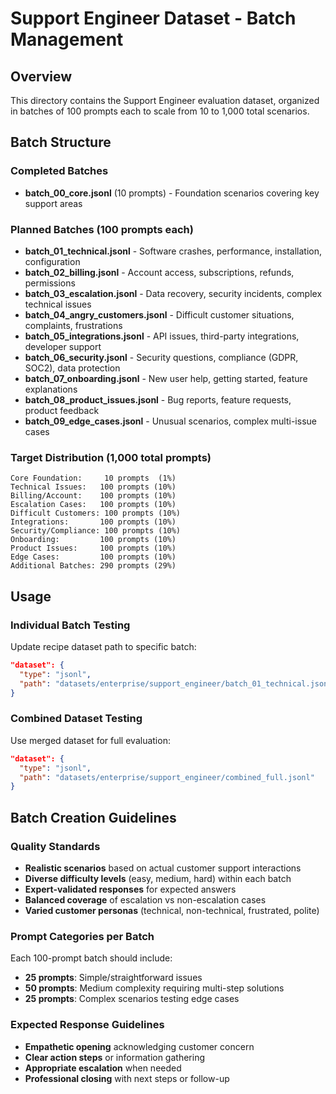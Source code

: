 # Support Engineer Dataset - Batch Management

## Overview
This directory contains the Support Engineer evaluation dataset, organized in batches of 100 prompts each to scale from 10 to 1,000 total scenarios.

## Batch Structure

### Completed Batches
- **batch_00_core.jsonl** (10 prompts) - Foundation scenarios covering key support areas

### Planned Batches (100 prompts each)
- **batch_01_technical.jsonl** - Software crashes, performance, installation, configuration
- **batch_02_billing.jsonl** - Account access, subscriptions, refunds, permissions  
- **batch_03_escalation.jsonl** - Data recovery, security incidents, complex technical issues
- **batch_04_angry_customers.jsonl** - Difficult customer situations, complaints, frustrations
- **batch_05_integrations.jsonl** - API issues, third-party integrations, developer support
- **batch_06_security.jsonl** - Security questions, compliance (GDPR, SOC2), data protection
- **batch_07_onboarding.jsonl** - New user help, getting started, feature explanations
- **batch_08_product_issues.jsonl** - Bug reports, feature requests, product feedback
- **batch_09_edge_cases.jsonl** - Unusual scenarios, complex multi-issue cases

### Target Distribution (1,000 total prompts)
```
Core Foundation:     10 prompts  (1%)
Technical Issues:   100 prompts (10%)
Billing/Account:    100 prompts (10%)
Escalation Cases:   100 prompts (10%)
Difficult Customers: 100 prompts (10%)
Integrations:       100 prompts (10%)
Security/Compliance: 100 prompts (10%)
Onboarding:         100 prompts (10%)
Product Issues:     100 prompts (10%)
Edge Cases:         100 prompts (10%)
Additional Batches: 290 prompts (29%)
```

## Usage

### Individual Batch Testing
Update recipe dataset path to specific batch:
```json
"dataset": {
  "type": "jsonl", 
  "path": "datasets/enterprise/support_engineer/batch_01_technical.jsonl"
}
```

### Combined Dataset Testing
Use merged dataset for full evaluation:
```json
"dataset": {
  "type": "jsonl",
  "path": "datasets/enterprise/support_engineer/combined_full.jsonl"
}
```

## Batch Creation Guidelines

### Quality Standards
- **Realistic scenarios** based on actual customer support interactions
- **Diverse difficulty levels** (easy, medium, hard) within each batch
- **Expert-validated responses** for expected answers
- **Balanced coverage** of escalation vs non-escalation cases
- **Varied customer personas** (technical, non-technical, frustrated, polite)

### Prompt Categories per Batch
Each 100-prompt batch should include:
- **25 prompts**: Simple/straightforward issues
- **50 prompts**: Medium complexity requiring multi-step solutions
- **25 prompts**: Complex scenarios testing edge cases

### Expected Response Guidelines
- **Empathetic opening** acknowledging customer concern
- **Clear action steps** or information gathering
- **Appropriate escalation** when needed
- **Professional closing** with next steps or follow-up
